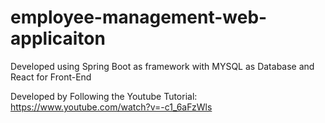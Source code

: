 # employee-management-web-applicaiton
Developed using Spring Boot as framework with MYSQL as Database and React for Front-End


Developed by Following the Youtube Tutorial: https://www.youtube.com/watch?v=-c1_6aFzWls
